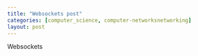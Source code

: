 ```yaml
---
title: "Websockets post"
categories: [computer_science, computer-networksnetworking]
layout: post
---
```


Websockets
